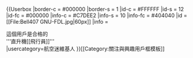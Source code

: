 {{Userbox
  |border-c = #000000
  |border-s = 1
  |id-c     = #FFFFFF
  |id-s     = 12
  |id-fc    = #000000
  |info-c   = #C7DEE2
  |info-s   = 10
  |info-fc  = #404040
  |id       = [[File:Bell407 GNU-FDL.jpg|60px]]
  |info     = <div class="center">這個用戶是合格的<br>'''直升機[[飛行員]]'''</div>
  |usercategory=航空迷維基人
}}<noinclude>[[Category:關注與興趣用戶框模板]]</noinclude>